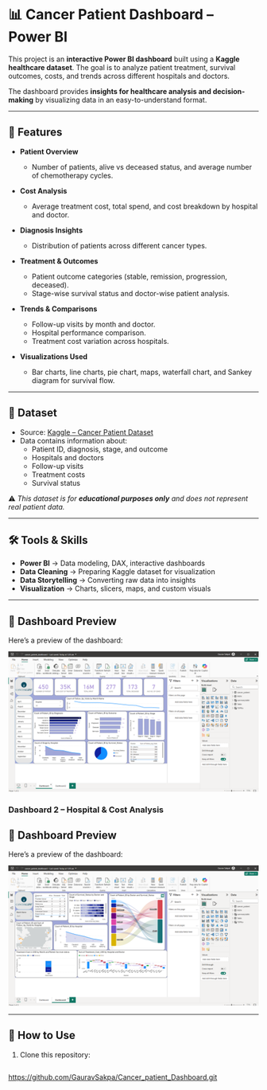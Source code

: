 # 📊 Cancer Patient Dashboard – Power BI  

This project is an **interactive Power BI dashboard** built using a **Kaggle healthcare dataset**. The goal is to analyze patient treatment, survival outcomes, costs, and trends across different hospitals and doctors.  

The dashboard provides **insights for healthcare analysis and decision-making** by visualizing data in an easy-to-understand format.  

---

## 🚀 Features  

- **Patient Overview**  
  - Number of patients, alive vs deceased status, and average number of chemotherapy cycles.  

- **Cost Analysis**  
  - Average treatment cost, total spend, and cost breakdown by hospital and doctor.  

- **Diagnosis Insights**  
  - Distribution of patients across different cancer types.  

- **Treatment & Outcomes**  
  - Patient outcome categories (stable, remission, progression, deceased).  
  - Stage-wise survival status and doctor-wise patient analysis.  

- **Trends & Comparisons**  
  - Follow-up visits by month and doctor.  
  - Hospital performance comparison.  
  - Treatment cost variation across hospitals.  

- **Visualizations Used**  
  - Bar charts, line charts, pie chart, maps, waterfall chart, and Sankey diagram for survival flow.  

---

## 📂 Dataset  

- Source: [Kaggle – Cancer Patient Dataset](https://www.kaggle.com/)  
- Data contains information about:  
  - Patient ID, diagnosis, stage, and outcome  
  - Hospitals and doctors  
  - Follow-up visits  
  - Treatment costs  
  - Survival status  

⚠️ *This dataset is for **educational purposes only** and does not represent real patient data.*  

---

## 🛠️ Tools & Skills  

- **Power BI** → Data modeling, DAX, interactive dashboards  
- **Data Cleaning** → Preparing Kaggle dataset for visualization  
- **Data Storytelling** → Converting raw data into insights  
- **Visualization** → Charts, slicers, maps, and custom visuals  

---

## 📸 Dashboard Preview  

Here’s a preview of the dashboard:

![Dashboard Preview](https://github.com/GauravSakpa/Cancer_patient_Dashboard/raw/main/DASHBOARD1.png)


### Dashboard 2 – Hospital & Cost Analysis  
## 📸 Dashboard Preview

Here’s a preview of the dashboard:

![Dashboard Preview](https://github.com/GauravSakpa/Cancer_patient_Dashboard/raw/main/DASHBOARD2.png)


---

## 📌 How to Use  

1. Clone this repository:  
   ```bash
  https://github.com/GauravSakpa/Cancer_patient_Dashboard.git
